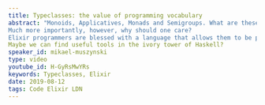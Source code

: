 ```yaml
---
title: Typeclasses: the value of programming vocabulary
abstract: "Monoids, Applicatives, Monads and Semigroups. What are these things?
Much more importantly, however, why should one care?
Elixir programmers are blessed with a language that allows them to be productive, seemingly without needing to reach for these arcane spells. And yet, for building architectures we have spells like "GenServer" and "Supervisor", among others.
Maybe we can find useful tools in the ivory tower of Haskell?
speaker_id: mikael-muszynski
type: video
youtube_id: H-GyRsMwYRs
keywords: Typeclasses, Elixir
date: 2019-08-12
tags: Code Elixir LDN
---
```


